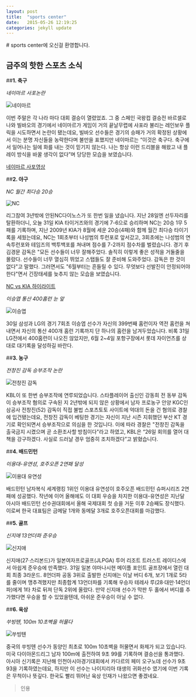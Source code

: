 ```yaml
---
layout: post
title:  "sports center"
date:   2015-05-26 12:19:25
categories: jekyll update
---
```


<p>
</p>
# sports center에 오신걸 환영합니다.

##  금주의 핫한 스포츠 소식

##**1. 축구** 


*네이마르 사포논란*


![네이마르](http://cfile22.uf.tistory.com/image/277C8E3951FF0EE90880DA)

이번 주말은 각 나라 마다 대회 결승이 열렸었죠. 그 중 스페인 국왕컵 결승전 바르셀로나와 빌바오의 경기에서 네이마르가 게임이 거의 끝날무렵에 사포라 불리는 레인보우 플릭을 시도하면서 논란이 됐는데요, 빌바오 선수들은 경기의 승패가 거의 확정된 상황에서 이는 분명 자신들을 농락한다며 불만을 표했지만 네이마르는 “이것은 축구다. 축구에서 일어나는 일에 화를 내는 것이 믿기지 않는다. 나는 항상 이런 드리블을 해왔고 내 플레이 방식을 바꿀 생각이 없다”며 당당한 모습을 보였습니다. 

[네이마르 사포영상](https://www.youtube.com/watch?v=8JVziTvvY58)

##**2. 야구** 


*NC 월간 최다승 20승*


![NC](http://www.yeongnam.com/Photo/2013/02/19/L20130219.99001135626393706.jpg)

리그참여 3년밖에 안된NC다이노스가 또 한번 일을 냈습니다. 지난 28일엔 선두자리를 탈환하더니, 오늘 31일 KIA 타이거즈와의 경기에 7-6으로 승리하며 NC는 20승 1무 5패를 기록하며, 지난 2009년 KIA가 8월에 세운 20승(4패)와 함께 월간 최다승 타이기록을 세웠는데요, NC는 1회초부터 나성범의 투런포로 앞서갔고, 3회초에는 나성범의 연속투런포와 테임즈의 백투백포를 쳐내며 점수를 7-2까지 점수차를 벌렸습니다. 경기 후 김경문 감독은 "모든 선수들이 너무 잘해주었다. 솔직히 이렇게 좋은 성적을 거둘줄을 몰랐다. 선수들이 너무 열심히 뛰었고 스탭들도 잘 준비해 도와주었다. 감독은 한 것이 없다"고 말했다. 그러면서도 "6월부터는 흔들릴 수 있다. 무엇보다 선발진이 안정되어야 한다"면서 긴장태세를 늦추지 않는 모습을 보였습니다. 

[NC vs KIA 하이라이트](http://sports.news.naver.com/videoCenter/index.nhn?uCategory=kbaseball&category=kbo&id=130372)


*이승엽 통산 400홈런 눈 앞*


![이승엽](http://file2.nocutnews.co.kr/newsroom/image/2013/06/20/20130620202427793081.jpg)

30일 삼성과 LG의 경기 7회초 이승엽 선수가 자신의 399번째 홈런이자 역전 홈런을 쳐내면서 자신의 통산 400개 홈런 기록까지 단 하나의 홈런을 남겨두었습니다. 비록 31일 LG전에서 400홈런이 나오진 않았지만, 6월 2~4일 포항구장에서 롯데 자이언츠를 상대로 대기록을 달성하길 바란다.



##**3. 농구** 


*전창진 감독 승부조작 논란*


![전창진 감독](http://ojsfile.ohmynews.com/STD_IMG_FILE/2015/0527/IE001834113_STD.jpg)

KBL이 또 한번 승부조작에 연루되었습니다. 스타플레이어 출신인 강동희 전 동부 감독이 승부조작 혐의로 구속된 지 2년밖에 되지 않은 상황에서 남자 프로농구 안양 KGC인삼공사 전창진(52) 감독이 직접 불법 스포츠토토 사이트에 억대의 돈을 건 혐의로 경찰에 입건됐는데요, 전창진 감독이 베팅한 경기는 자신이 지난 시즌 지휘했던 부산 KT 경기로 확인되면서 승부조작으로 의심을 한 것입니다. 이에 따라 경찰은 "전창진 감독을 출국금지 시켰으며 곧 소환조사할 방침이다"라고 하였고, KBL은 “26일 회의를 열어 대책을 강구하겠다. 사실로 드러날 경우 엄중히 조치하겠다”고 밝혔습니다.


##**4. 배드민턴** 


*이용대-유연성, 호주오픈 2연패 달성*


![이용대 유연성](http://img.yonhapnews.co.kr/photo/yna/YH/2014/01/08/PYH2014010811200001300_P2.jpg)

배드민턴 남자복식 세계랭킹 1위인 이용대 유연성이 호주오픈 배드민턴 슈퍼시리즈 2연패에 성공했다.
작년에 이어 올해에도 이 대회 우승을 차지한 이용대-유연성은 지난달 아시아 배드민턴 선수권대회에서 올해 국제대회 첫 승을 거둔 이후 2승째도 장식했다. 이로써 한국 대표팀은 금메달 1개와 동메달 3개로 호주오픈대회를 마감했다. 


##**5. 골프** 


*신지애 13언더파 준우승*


![신지애](http://img.etnews.com/ics_etnews/news/home_mobile/living/__icsFiles/afieldfile/2012/01/27/200808040119_04023035_664276576_l.jpg)

신지애(27·스리본드)가 일본여자프로골프(JLPGA) 투어 리조트 트러스트 레이디스에서 아쉽게 준우승에 만족했다. 31일 일본 야마나시현 메이플 포인트 골프장에서 열린 대회 최종 3라운드. 8언더파 공동 3위로 출발한 신지애는 이날 버디 6개, 보기 1개로 5타를 줄이며 맹추격했지만 최종합계 13언더파를 기록해 우승자 테레사 루(28·대만·14언더파)에게 1타 차로 뒤져 단독 2위에 올랐다.
만약 신지애 선수가 막판 두 홀에서 버디를 추가했다면 우승을 할 수 있었을텐데, 아쉬운 준우승이 아닐 수 없다.


##**6. 육상**


*쑤빙톈, 100m 10초벽을 허물다*


![쑤빙톈](http://img.seoul.co.kr/img/upload/2015/05/31/SSI_20150531162248_V.jpg)

중국의 쑤빙톈 선수가 동양인 최초로 100m 10초벽을 허물면서 화제가 되고 있습니다. 미국 다이아몬드리그 남자 100m에 출전하여 9초 99를 기록하며 결승선을 통과했다. 아시아 신기록은 지난해 인천아시아경기대회에서 카다르의 페미 오구노데 선수가 9초 93을 기록하였는데요, 하지만 이 선수는 나이지리아 태생의 귀화선수 였기에 이번 기록은 무척이나 뜻깊다. 한국도 빨리 뛰어난 육상 인재가 나왔으면 좋겠네요.

>인용


